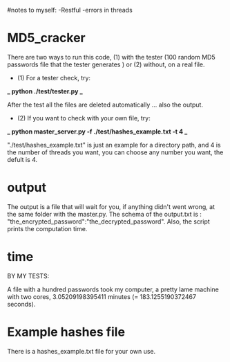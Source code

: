 #notes to myself:
-Restful
-errors in threads

# MD5_cracker

There are two ways to run this code, (1) with the tester (100 random MD5 passwords file that the tester generates ) or (2) without, on a real file.

- (1) For a tester check, try:

**_ python ./test/tester.py _**

After the test all the files are deleted automatically ... also the output.

- (2) If you want to check with your own file, try:

**_ python master_server.py -f ./test/hashes_example.txt -t 4 _**

"./test/hashes_example.txt" is just an example for a directory path, and 4 is the number of threads you want, you can choose any number you want, the defult is 4.

# output

The output is a file that will wait for you, if anything didn't went wrong, at the same folder with the master.py.
The schema of the output.txt is : "the_encrypted_password":"the_decrypted_password". Also, the script prints the computation time.

# time

BY MY TESTS:

A file with a hundred passwords took my computer, a pretty lame machine with two cores, 3.05209198395411 minutes (= 183.1255190372467 seconds).

# Example hashes file

There is a hashes_example.txt file for your own use.
